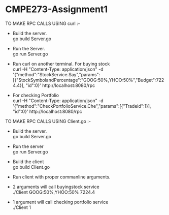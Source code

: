 # CMPE273-Assignment1

TO MAKE RPC CALLS USING curl :-

- Build the server.   
go build Server.go
- Run the Server.  
go run Server.go

- Run curl on another terminal. For buying stock  
curl  -H "Content-Type: application/json"  -d '{"method":"StockService.Say","params":[{"StockSymbolandPercentage":"GOOG:50%,YHOO:50%","Budget":7224.4}], "id":0}' http://localhost:8080/rpc

- For checking Portfolio  
curl  -H "Content-Type: application/json"  -d '{"method":"CheckPortfolioService.Che","params":[{"Tradeid":1}], "id":0}' http://localhost:8080/rpc
 
TO MAKE RPC CALLS USING Client.go :-

- Build the server.  
go build Server.go
- Run the server  
go run Server.go

- Build the client   
go build Client.go

- Run client with proper commanline arguments.     
- 2 arguments will call buyingstock service          
./Client GOOG:50%,YHOO:50% 7224.4   
- 1 argument will call checking portfolio service     
./Client 1 
